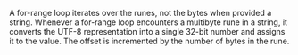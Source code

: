 A for-range loop iterates over the runes, not the bytes when provided a string. Whenever a for-range loop encounters a multibyte rune in a string, it converts the UTF-8 representation into a single 32-bit number and assigns it to the value. The offset is incremented by the number of bytes in the rune.